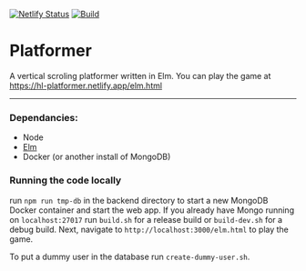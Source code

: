 [![Netlify Status](https://api.netlify.com/api/v1/badges/40fbfa42-86fd-4868-ba16-54312c2019e4/deploy-status)](https://app.netlify.com/sites/hl-platformer/deploys) [![Build](https://github.com/delosrogers/platformer/actions/workflows/build.yml/badge.svg)](https://github.com/delosrogers/platformer/actions/workflows/build.yml)
# Platformer

A vertical scroling platformer written in Elm. You can play the game at https://hl-platformer.netlify.app/elm.html

---

### Dependancies:
- Node
- [Elm](https://guide.elm-lang.org/install/elm.html)
- Docker (or another install of MongoDB)

### Running the code locally

run `npm run tmp-db` in the backend directory to start a new MongoDB Docker container and start the web app. If you already have Mongo running on `localhost:27017` run `build.sh` for a release build or `build-dev.sh` for a debug build. Next, navigate to `http://localhost:3000/elm.html` to play the game.

To put a dummy user in the database run `create-dummy-user.sh`.
